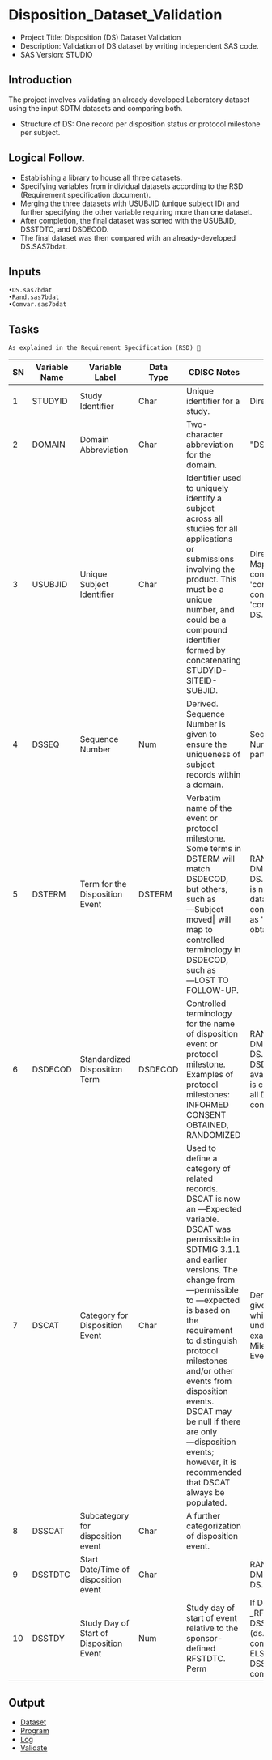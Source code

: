 # Disposition_Dataset_Validation
- Project Title: 	Disposition (DS) Dataset Validation
- Description: 		Validation of DS dataset by writing independent SAS code.
- SAS Version:		STUDIO 
## Introduction 
The project involves validating an already developed Laboratory dataset using the input SDTM datasets and comparing both.
- Structure of DS: One record per disposition status or protocol milestone per 
subject.

## Logical Follow.
- Establishing a library to house all three datasets. 
- Specifying variables from individual datasets according to the RSD (Requirement specification document). 
- Merging the three datasets with USUBJID (unique subject ID)  and further specifying the other variable requiring more than one dataset.
- After completion, the final dataset was sorted with the  USUBJID, DSSTDTC, and DSDECOD. 
- The final dataset was then compared with an already-developed DS.SAS7bdat.
## Inputs
    •DS.sas7bdat
    •Rand.sas7bdat
    •Comvar.sas7bdat
          
## Tasks
	As explained in the Requirement Specification (RSD) 🔽

|SN|Variable Name 	|Variable Label |Data Type|CDISC Notes 	|Algorithm|
|---|---------------|---------------|---------|---------------|---------|
|1|STUDYID| Study Identifier| Char| Unique identifier for a study.| Direct Mapping|
|2|DOMAIN |Domain Abbreviation|Char |Two-character abbreviation for the domain.| "DS"|
|3|USUBJID| Unique Subject Identifier |Char|Identifier used to uniquely identify a subject across all studies for all applications or submissions involving the product. This must be a unique number, and could be a compound identifier formed by concatenating STUDYID-SITEID-SUBJID.|Direct Mapping(DS.STUDYID concatenated '-'concatenated SITEID concatenated'-'concatenated DS.SUBJID)|
|4|DSSEQ |Sequence Number| Num|Derived. Sequence Number is given to ensure the uniqueness of subject records within a domain.|Sequence Number = Number of subjects who participated in the study|
|5|DSTERM| Term for the Disposition Event|DSTERM|Verbatim name of the event or protocol milestone. Some terms in DSTERM will match DSDECOD, but others, such as ―Subject moved‖ will map to controlled terminology in DSDECOD, such as  ―LOST TO FOLLOW-UP.|RAND.DSTERM,  DM.DSTERM, DS.DSTERM (as DSTERM is not available in DM dataset, it is created by considering all DM data as 'Informed consent obtained')|
|6|DSDECOD| Standardized Disposition Term |DSDECOD|Controlled terminology for the name of disposition event or protocol milestone. Examples of protocol milestones: INFORMED CONSENT OBTAINED, RANDOMIZED|RAND.DSDECOD, DM.DSDECOD, DS.DSDECOD (as DSDECOD is not available in DM dataset, it is created by considering all DM data as 'Informed consent obtained')|
|7|DSCAT| Category for Disposition Event| Char|Used to define a category of related records. DSCAT is now an ―Expected variable. DSCAT was permissible in SDTMIG 3.1.1 and earlier versions. The change from ―permissible to ―expected is based on the requirement to distinguish protocol milestones and/or other events from disposition events. DSCAT may be null if there are only ―disposition events; however, it is recommended that DSCAT always be populated.|Derived from example given in IG which shows which data will comes under what category example : Protocol Milestone,Disposition Event, Other events.|
|8|DSSCAT|Subcategory for disposition event| Char| A further categorization of disposition event.||
|9|DSSTDTC| Start Date/Time of disposition event |Char| |RAND.DSSTDTC, DM.DSSTDTC, DS.DSSTDTC|
|10|DSSTDY| Study Day of Start of Disposition Event |Num |Study day of start of event relative to the sponsor-defined RFSTDTC. Perm|If DSSTDTC1 ge _RFSTDTC THEN DSSTDY=(ds.DSSTDTC1-comvar._RFSTDTC)+1; ELSE DSSTDY=ds.DSSTDTC1-comvar._RFSTDTC|

## Output
- [Dataset](https://github.com/theadewole/ADSL-Dataset-Validation/blob/main/qc_adsl.sas7bdat)
- [Program](https://github.com/theadewole/ADSL-Dataset-Validation/blob/main/QC_ADSL%20(1).sas)
- [Log](https://github.com/theadewole/ADSL-Dataset-Validation/blob/main/QC_adsl_Log.Log)
- [Validate](https://github.com/theadewole/ADSL-Dataset-Validation/blob/main/Validate)
